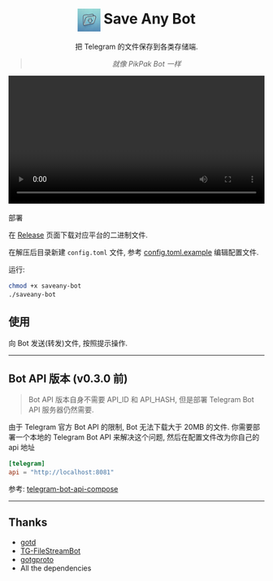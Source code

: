 <div align="center">

# <img src="docs/logo.jpg" width="45" align="center"> Save Any Bot

把 Telegram 的文件保存到各类存储端.

> _就像 PikPak Bot 一样_

<video src=">https://raw.githubusercontent.com/krau/SaveAny-Bot/refs/heads/main/docs/demo.mp4" width="100%" controls></video>

</div

## 部署

在 [Release](https://github.com/krau/SaveAny-Bot/releases) 页面下载对应平台的二进制文件.

在解压后目录新建 `config.toml` 文件, 参考 [config.toml.example](https://github.com/krau/SaveAny-Bot/blob/main/config.example.toml) 编辑配置文件.

运行:

```bash
chmod +x saveany-bot
./saveany-bot
```

## 使用

向 Bot 发送(转发)文件, 按照提示操作.

---

## Bot API 版本 (v0.3.0 前)

> Bot API 版本自身不需要 API_ID 和 API_HASH, 但是部署 Telegram Bot API 服务器仍然需要.

由于 Telegram 官方 Bot API 的限制, Bot 无法下载大于 20MB 的文件. 你需要部署一个本地的 Telegram Bot API 来解决这个问题, 然后在配置文件改为你自己的 api 地址

```toml
[telegram]
api = "http://localhost:8081"
```

参考: [telegram-bot-api-compose](https://github.com/krau/telegram-bot-api-compose)

---

## Thanks

- [gotd](https://github.com/gotd/td)
- [TG-FileStreamBot](https://github.com/EverythingSuckz/TG-FileStreamBot)
- [gotgproto](https://github.com/celestix/gotgproto)
- All the dependencies